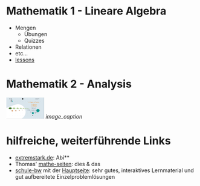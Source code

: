 # Mathematik 1 - Lineare Algebra

* Mengen
  * Übungen
  * Quizzes
* Relationen
* etc... 
* [lessons](https://video.htwg-konstanz.de/Panopto/Pages/Viewer.aspx?id=0dbd7714-35ce-4c28-9c86-ac0d0154a590)

# Mathematik 2 - Analysis

<p>
    <img width="100" src="./AnalysisSlides/TitlePics/01_FolgenReihen.png" alt>
    <em>image_caption</em>
</p>


# hilfreiche, weiterführende Links

* [extremstark.de](http://www.extremstark.de/): Abi**
* Thomas' [mathe-seiten](http://www.mathe-seiten.de/): dies & das
* [schule-bw](https://www.schule-bw.de/faecher-und-schularten/mathematisch-naturwissenschaftliche-faecher/mathematik/interaktiv_digital/lernvideos/uebergang-schule-hochschule) mit der [Hauptseite](https://www.schule-bw.de/): sehr gutes,  interaktives Lernmaterial und gut aufbereitete Einzelproblemlösungen
